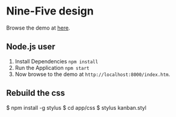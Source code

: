# Nine-Five design
Browse the demo at [here](http://nine-five.github.io/draft).

## Node.js user
1. Install Dependencies `npm install`
2. Run the Application `npm start`
3. Now browse to the demo at `http://localhost:8000/index.htm`.

## Rebuild the css
$ npm install -g stylus
$ cd app/css
$ stylus kanban.styl